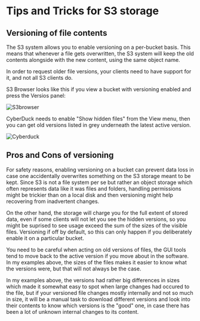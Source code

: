 Tips and Tricks for S3 storage
==============================

Versioning of file contents
---------------------------

The S3 system allows you to enable versioning on a per-bucket
basis. This means that whenever a file gets overwritten, the S3 system
will keep the old contents alongside with the new content, using
the same object name.

In order to request older file versions, your clients need to have
support for it, and not all S3 clients do. 

S3 Browser looks like this if you view a bucket with versioning
enabled and press the Versios panel:

![S3browser](/images/S3browser+versions.png)

CyberDuck needs to enable "Show hidden files" from the View menu, then
you can get old versions listed in grey underneath the latest active
version.

![Cyberduck](/images/cyberduck+versions.png)

Pros and Cons of versioning
---------------------------

For safety reasons, enabling versioning on a bucket can prevent data
loss in case one accidentally overwrites something on the S3 storage
meant to be kept. Since S3 is not a file system per se but rather an
object storage which often represents data like it was files and
folders, handling permissions might be trickier than on a local disk
and then versioning might help recovering from inadvertent changes.

On the other hand, the storage will charge you for the full extent of
stored data, even if some clients will not let you see the hidden
versions, so you might be suprised to see usage exceed the sum of the
sizes of the visible files. Versioning if off by default, so this can
only happen if you deliberately enable it on a particular bucket.

You need to be careful when acting on old versions of files, the GUI
tools tend to move back to the active version if you move about in the
software. In my examples above, the sizes of the files makes it easier
to know what the versions were, but that will not always be the case.

In my examples above, the versions had rather big differences in sizes
which made it somewhat easy to spot when large changes had occured to
the file, but if your versioned file changes mostly internally and
not so much in size, it will be a manual task to download different
versions and look into their contents to know which versions is the
"good" one, in case there has been a lot of unknown internal changes
to its content.
